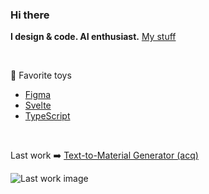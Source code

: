 ### Hi there

**I design & code. AI enthusiast.** [My stuff](https://www.hugoduprez.com/)

   

🦖 Favorite toys
- [Figma](https://www.figma.com/)
- [Svelte](https://svelte.dev/repl/hello-world?version=3)
- [TypeScript](https://www.typescriptlang.org/)

  

Last work ➡️ [Text-to-Material Generator (acq)](https://www.texturelab.xyz/)

![Last work image](https://hdzmedia.xyz/texturelab_cover.png)
